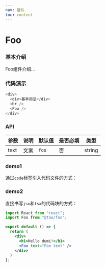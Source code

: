```yaml
---
nav: 组件
toc: content
---
```


# Foo

### 基本介绍

Foo组件介绍...

### 代码演示

```js
<div>
  <div>基本用法</div>
  <br />
  <Foo />
</div>
```

### API

| 参数 | 说明   | 默认值 | 是否必填 | 类型   |
| ---- | ------ |-----| -------- | ------ |
| text | 文案 | `foo` | 否       | string |

### demo1
通过`code`标签引入代码文件的方式：

<code src='../../packages/foo/demo' description="demo 描述"></code>

### demo2
直接书写`jsx`和`tsx`的代码块的方式：

```jsx
import React from "react";
import Foo from "@tao/foo";

export default () => {
  return (
    <div>
      <h1>Hello dumi!</h1>
      <Foo text="Foo text" />
    </div>
  )
};
```
